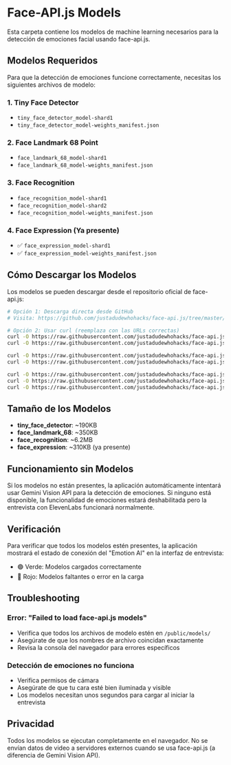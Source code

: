 # Face-API.js Models

Esta carpeta contiene los modelos de machine learning necesarios para la detección de emociones facial usando face-api.js.

## Modelos Requeridos

Para que la detección de emociones funcione correctamente, necesitas los siguientes archivos de modelo:

### 1. Tiny Face Detector
- `tiny_face_detector_model-shard1`
- `tiny_face_detector_model-weights_manifest.json`

### 2. Face Landmark 68 Point
- `face_landmark_68_model-shard1`  
- `face_landmark_68_model-weights_manifest.json`

### 3. Face Recognition
- `face_recognition_model-shard1`
- `face_recognition_model-shard2` 
- `face_recognition_model-weights_manifest.json`

### 4. Face Expression (Ya presente)
- ✅ `face_expression_model-shard1`
- ✅ `face_expression_model-weights_manifest.json`

## Cómo Descargar los Modelos

Los modelos se pueden descargar desde el repositorio oficial de face-api.js:

```bash
# Opción 1: Descarga directa desde GitHub
# Visita: https://github.com/justadudewhohacks/face-api.js/tree/master/weights

# Opción 2: Usar curl (reemplaza con las URLs correctas)
curl -O https://raw.githubusercontent.com/justadudewhohacks/face-api.js/master/weights/tiny_face_detector_model-shard1
curl -O https://raw.githubusercontent.com/justadudewhohacks/face-api.js/master/weights/tiny_face_detector_model-weights_manifest.json

curl -O https://raw.githubusercontent.com/justadudewhohacks/face-api.js/master/weights/face_landmark_68_model-shard1
curl -O https://raw.githubusercontent.com/justadudewhohacks/face-api.js/master/weights/face_landmark_68_model-weights_manifest.json

curl -O https://raw.githubusercontent.com/justadudewhohacks/face-api.js/master/weights/face_recognition_model-shard1
curl -O https://raw.githubusercontent.com/justadudewhohacks/face-api.js/master/weights/face_recognition_model-shard2
curl -O https://raw.githubusercontent.com/justadudewhohacks/face-api.js/master/weights/face_recognition_model-weights_manifest.json
```

## Tamaño de los Modelos

- **tiny_face_detector**: ~190KB
- **face_landmark_68**: ~350KB  
- **face_recognition**: ~6.2MB
- **face_expression**: ~310KB (ya presente)

## Funcionamiento sin Modelos

Si los modelos no están presentes, la aplicación automáticamente intentará usar Gemini Vision API para la detección de emociones. Si ninguno está disponible, la funcionalidad de emociones estará deshabilitada pero la entrevista con ElevenLabs funcionará normalmente.

## Verificación

Para verificar que todos los modelos estén presentes, la aplicación mostrará el estado de conexión del "Emotion AI" en la interfaz de entrevista:

- 🟢 Verde: Modelos cargados correctamente
- 🔴 Rojo: Modelos faltantes o error en la carga

## Troubleshooting

### Error: "Failed to load face-api.js models"
- Verifica que todos los archivos de modelo estén en `/public/models/`
- Asegúrate de que los nombres de archivo coincidan exactamente
- Revisa la consola del navegador para errores específicos

### Detección de emociones no funciona
- Verifica permisos de cámara
- Asegúrate de que tu cara esté bien iluminada y visible
- Los modelos necesitan unos segundos para cargar al iniciar la entrevista

## Privacidad

Todos los modelos se ejecutan completamente en el navegador. No se envían datos de video a servidores externos cuando se usa face-api.js (a diferencia de Gemini Vision API).